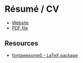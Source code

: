 # Résumé / CV

- [Website](https://pupipatsk.github.io/Resume/)
- [PDF file](main.pdf)

## Resources
- [fontawesome5 - LaTeX package](https://mirrors.ibiblio.org/CTAN/fonts/fontawesome5/doc/fontawesome5.pdf)
